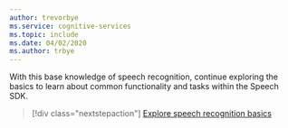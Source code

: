 ```yaml
---
author: trevorbye
ms.service: cognitive-services
ms.topic: include
ms.date: 04/02/2020
ms.author: trbye
---
```


With this base knowledge of speech recognition, continue exploring the basics to learn about common functionality and tasks within the Speech SDK.

> [!div class="nextstepaction"]
> [Explore speech recognition basics](../../speech-to-text-basics.md)